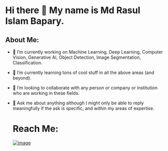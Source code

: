 # Hi there 👋 My name is Md Rasul Islam Bapary.

## About Me:
- 🔭 I’m currently working on Machine Learning, Deep Learning, Computer Vision, Generative AI, Object Detection, Image Segmentation, Classification.
- 🌱 I’m currently learning tons of cool stuff in all the above areas (and beyond).
- 👯 I’m looking to collaborate with any person or company or institution who are working in these fields.
- 💬 Ask me about anything although I might only be able to reply meaningfully if the ask is specific, and within my areas of expertise.

  # Reach Me:
  [![image](https://github.com/rasul-ai/rasul-ai/assets/149916597/28f4c350-874c-4c4a-83d3-9f2ff52cb08b)](https://www.facebook.com/rasulislam.rasul.5)

